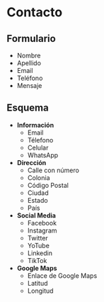 # Contacto
## Formulario
- Nombre
- Apellido
- Email
- Teléfono
- Mensaje

## Esquema
- **Información**
  - Email 
  - Télefono 
  - Celular
  - WhatsApp
- **Dirección**
  - Calle con número
  - Colonia
  - Código Postal
  - Ciudad
  - Estado
  - País
- **Social Media**
  - Facebook
  - Instagram
  - Twitter
  - YoTube
  - Linkedin   
  - TikTok 
- **Google Maps**
  - Enlace de Google Maps
  - Latitud
  - Longitud
